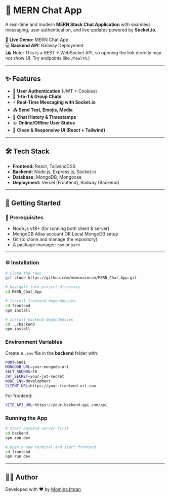 # 💬 MERN Chat App  
A real-time and modern **MERN Stack Chat Application** with seamless messaging, user authentication, and live updates powered by **Socket.io**.  

🚀 **Live Demo:** MERN Chat App  
💻 **Backend API:** Railway Deployment  
(⚠️ Note: This is a REST + WebSocket API, so opening the link directly may not show UI. Try endpoints like `/health`.)  

---

## ✨ Features  
- 🔐 **User Authentication** (JWT + Cookies)  
- 👥 **1-to-1 & Group Chats**  
- ⚡ **Real-Time Messaging with Socket.io**  
- 📤 **Send Text, Emojis, Media**  
- 📅 **Chat History & Timestamps**  
- 📊 **Online/Offline User Status**  
- 🎨 **Clean & Responsive UI (React + Tailwind)**  

---

## 🛠️ Tech Stack  
- **Frontend:** React, TailwindCSS  
- **Backend:** Node.js, Express.js, Socket.io  
- **Database:** MongoDB, Mongoose  
- **Deployment:** Vercel (Frontend), Railway (Backend)  

---

## 🚀 Getting Started  

### 🔑 Prerequisites  
- Node.js v18+ (for running both client & server)  
- MongoDB Atlas account OR Local MongoDB setup  
- Git (to clone and manage the repository)  
- A package manager: `npm` or `yarn`  

---

### ⚙️ Installation  

```bash
# Clone the repo
git clone https://github.com/mominaimran/MERN_Chat_App.git

# Navigate into project directory
cd MERN_Chat_App

# Install frontend dependencies
cd frontend
npm install

# Install backend dependencies
cd ../backend
npm install
```
### Environment Variables
Create a `.env` file in the **backend** folder with:

```bash
PORT=5001
MONGODB_URL=your-mongodb-uri
SALT_ROUNDS=10
JWT_SECRET=your-jwt-secret
NODE_ENV=development
CLIENT_URL=https://your-frontend-url.com
```
For frontend:
```bash
VITE_API_URL=https://your-backend-api.com/api
```

### Running the App

```bash
# Start backend server first
cd backend
npm run dev

# Open a new terminal and start frontend
cd frontend
npm run dev
```
---

## 👩‍💻 Author
Developed with ❤️ by [Momina Imran](https://your-portfolio-link.com)
